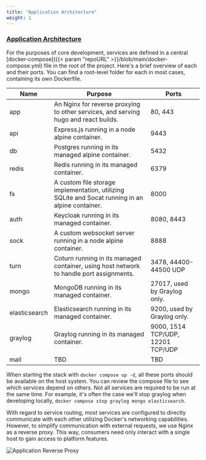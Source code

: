 ```yaml
---
title: "Application Architecture"
weight: 1
---
```


### [Application Architecture](#application-architecture)

For the purposes of core development, services are defined in a central [docker-compose]({{< param "repoURL" >}}/blob/main/docker-compose.yml) file in the root of the project. Here's a brief overview of each and their ports. You can find a root-level folder for each in most cases, containing its own Dockerfile.

|Name|Purpose|Ports|
|-|-|-|
|app|An Nginx for reverse proxying to other services, and serving hugo and react builds.|80, 443|
|api|Express.js running in a node alpine container.|9443|
|db|Postgres running in its managed alpine container.|5432|
|redis|Redis running in its managed container.|6379|
|fs|A custom file storage implementation, utilizing SQLite and Socat running in an alpine container.|8000|
|auth|Keycloak running in its managed container.|8080, 8443|
|sock|A custom websocket server running in a node alpine container.|8888|
|turn|Coturn running in its managed container, using host network to handle port assignments.|3478, 44400-44500 UDP|
|mongo|MongoDB running in its managed container.|27017, used by Graylog only.|
|elasticsearch|Elasticsearch running in its managed container.|9200, used by Graylog only.|
|graylog|Graylog running in its managed container.|9000, 1514 TCP/UDP, 12201 TCP/UDP|
|mail|TBD|TBD|

When starting the stack with `docker compose up -d`, all these ports should be available on the host system. You can review the compose file to see which services depend on others. Not all services are required to be run at the same time. For example, it's often the case we'll stop graylog when developing locally, `docker compose stop graylog mongo elasticsearch`.

With regard to service routing, most services are configured to directly communicate with each other utilizing Docker's networking capabilities. However, to simplify communication with external requests, we use Nginx as a reverse proxy. This way, consumers need only interact with a single host to gain access to platform features.

![Application Reverse Proxy](/doc_images/app_reverse_proxy.png)